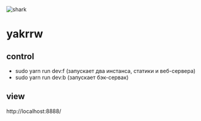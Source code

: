 ![shark](./logo.png)

# yakrrw

## control
- sudo yarn run dev:f (запускает два инстанса, статики и веб-сервера)
- sudo yarn run dev:b (запускает бэк-сервак)

## view
http://localhost:8888/

